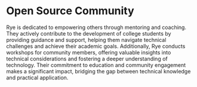 # Open Source Community 

Rye is dedicated to empowering others through mentoring and coaching. They actively contribute to the development of college students by providing guidance and support, helping them navigate technical challenges and achieve their academic goals. Additionally, Rye conducts workshops for community members, offering valuable insights into technical considerations and fostering a deeper understanding of technology. Their commitment to education and community engagement makes a significant impact, bridging the gap between technical knowledge and practical application.